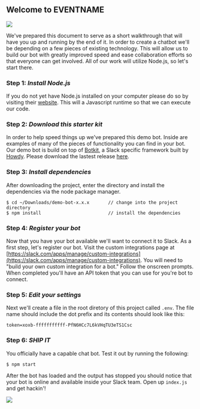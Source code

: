 ## Welcome to EVENTNAME

![](http://i.giphy.com/osicrp6ErKw9i.gif)

We've prepared this document to serve as a short walkthrough that will have you
up and running by the end of it. In order to create a chatbot we'll be depending
on a few pieces of existing technology. This will allow us to build our bot
with greatly improved speed and ease collaboration efforts so that everyone can
get involved. All of our work will utilize Node.js, so let's start there.

### Step 1: *Install Node.js*

If you do not yet have Node.js installed on your computer please do so by
visiting their [website](http://nodejs.org). This will a Javascript runtime
so that we can execute our code.

### Step 2: *Download this starter kit*

In order to help speed things up we've prepared this demo bot. Inside are
examples of many of the pieces of functionality you can find in your bot.
Our demo bot is build on top of [Botkit](https://github.com/howdyai/botkit),
a Slack specific framework built by [Howdy](http://howdy.ai/). Please download
the lastest release [here](https://github.com/davidsicher/demo-bot/releases).

### Step 3: *Install dependencies*

After downloading the project, enter the directory and install the dependencies
via the node package manager.

    $ cd ~/Downloads/demo-bot-x.x.x       // change into the project directory
    $ npm install                         // install the dependencies

### Step 4: *Register your bot*

Now that you have your bot available we'll want to connect it to Slack. As a
first step, let's register our bot. Visit the custom integrations page at
[https://slack.com/apps/manage/custom-integrations](https://slack.com/apps/manage/custom-integrations).
You will need to "build your own custom integration for a bot." Follow the onscreen
prompts. When completed you'll have an API token that you can use for you're
bot to connect.

### Step 5: *Edit your settings*

Next we'll create a file in the root diretory of this project called `.env`.
The file name should include the dot prefix and its contents should look like
this:

    token=xoxb-fffffffffff-PfN6HCc7L6kVHqTU3eTS1Csc

### Step 6: *SHIP IT*

You officially have a capable chat bot. Test it out by running the following:

    $ npm start

After the bot has loaded and the output has stopped you should notice that
your bot is online and available inside your Slack team. Open up `index.js` and
get hackin'!

![](http://i.giphy.com/CDMz3fckRXXDG.gif)
